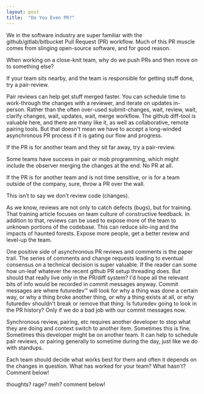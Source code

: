 ```yaml
---
layout: post
title:  "Do You Even PR?"
---
```

We in the software industry are super familiar with the github/gitlab/bitbucket Pull Request (PR) workflow.  Much of this PR muscle comes from slinging open-source software, and for good reason.

When working on a close-knit team, why do we push PRs and then move on to something else?

If your team sits nearby, and the team is responsible for getting stuff done, try a pair-review.

Pair reviews can help get stuff merged faster.  You can schedule time to work-through the changes with a reviewer, and iterate on updates in-person. Rather than the often over-used submit-changes, wait, review, wait, clarify changes, wait, updates, wait, merge workflow.  The github diff-tool is valuable here, and there are many like it, as well as collaborative, remote pairing tools. But that doesn't mean we have to accept a long-winded asynchronous PR process if it is gating our flow and progress.

If the PR is for another team and they sit far away, try a pair-review.

Some teams have success in pair or mob programming, which might include the observer merging the changes at the end.  No PR at all.

If the PR is for another team and is not time sensitive, or is for a team outside of the company, sure, throw a PR over the wall.

This isn’t to say we don’t review code (changes).

As we know, reviews are not only to catch defects (bugs), but for training. That training article focuses on team culture of constructive feedback. In addition to that, reviews can be used to expose more of the team to unknown portions of the codebase.  This can reduce silo-ing and the impacts of haunted forests. Expose more people, get a better review and level-up the team. 

One positive side of asynchronous PR reviews and comments is the paper trail.  The series of comments and change requests leading to eventual consensus on a technical decision is super valuable.  If the reader can some how un-leaf whatever the recent github PR setup threading does. But should that really live only in the PR/diff system?  I'd hope all the relevant bits of info would be recorded in commit messages anyway. Commit messages are where futuredev™ will look for why a thing was done a certain way, or why a thing broke another thing, or why a thing exists at all, or why futuredev shouldn't break or remove that thing.  Is futuredev going to look in the PR history?  Only if we do a bad job with our commit messages now.

Synchronous review, pairing, etc requires another developer to stop what they are doing and context switch to another item. Sometimes this is fine. Sometimes this developer might be on another team. It can help to schedule pair reviews, or pairing generally to sometime during the day, just like we do with standups.

Each team should decide what works best for them and often it depends on the changes in question. What has worked for your team?  What hasn't? Comment below!

thoughts? rage? meh? comment below!
